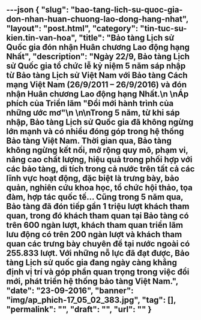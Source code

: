 ---json
{
    "slug": "bao-tang-lich-su-quoc-gia-don-nhan-huan-chuong-lao-dong-hang-nhat",
    "layout": "post.html",
    "category": "tin-tuc-su-kien.tin-van-hoa",
    "title": "Bảo tàng Lịch sử Quốc gia đón nhận Huân chương Lao động hạng Nhất",
    "description": "Ngày 22/9, Bảo tàng Lịch sử Quốc gia tổ chức lễ kỷ niệm 5 năm sáp nhập từ Bảo tàng Lịch sử Việt Nam với Bảo tàng Cách mạng Việt Nam (26/9/2011 – 26/9/2016) và đón nhận Huân chương Lao động hạng Nhất.\n \nÁp phích của Triển lãm \"Đổi mới hành trình của những ước mơ\"\n \n\nTrong 5 năm, từ khi sáp nhập, Bảo tàng Lịch sử Quốc gia đã không ngừng lớn mạnh và có nhiều đóng góp trong hệ thống Bảo tàng Việt Nam. Thời gian qua, Bảo tàng không ngừng kết nối, mở rộng quy mô, phạm vi, nâng cao chất lượng, hiệu quả trong phối hợp với các bảo tàng, di tích trong cả nước trên tất cả các lĩnh vực hoạt động, đặc biệt là trưng bày, bảo quản, nghiên cứu khoa học, tổ chức hội thảo, tọa đàm, hợp tác quốc tế… Cũng trong 5 năm qua, Bảo tàng đã đón tiếp gần 1 triệu lượt khách tham quan, trong đó khách tham quan tại Bảo tàng có trên 600 ngàn lượt, khách tham quan triển lãm lưu động có trên 200 ngàn lượt và khách tham quan các trưng bày chuyên đề tại nước ngoài có 255.833 lượt. Với những nỗ lực đã đạt được, Bảo tàng Lịch sử quốc gia đang ngày càng khẳng định vị trí và góp phần quan trọng trong việc đổi mới, phát triển hệ thống bảo tàng Việt Nam.",
    "date": "23-09-2016",
    "banner": "img/ap_phich-17_05_02_383.jpg",
    "tag": [],
    "permalink": "",
    "draft": "",
    "url": ""
}
---
